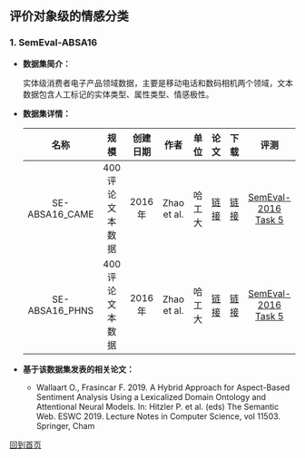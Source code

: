## 评价对象级的情感分类

### 1. SemEval-ABSA16
- <strong>数据集简介：</strong>

    实体级消费者电子产品领域数据，主要是移动电话和数码相机两个领域，文本数据包含人工标记的实体类型、属性类型、情感极性。

- <strong>数据集详情：</strong>

    |  名称 | 规模 | 创建日期 | 作者 | 单位 | 论文 | 下载 | 评测 |
    | :---: | :---:| :---: | :---: | :---: | :---: | :---: | :---: |
    | SE-ABSA16_CAME | 400评论文本数据 | 2016年 | Zhao et al. | 哈工大 | [链接](https://ieeexplore.ieee.org/document/6824679) | [链接](http://metashare.ilsp.gr:8080/repository/browse/semeval-2016-absa-mobile-phones-reviews-chinese-train-data-subtask-1/f651041268d411e59f7c842b2b6a04d77f78a1885b994740895c77b3fd15c69a/)| [SemEval-2016 Task 5](http://alt.qcri.org/semeval2016/task5/) |
    | SE-ABSA16_PHNS | 400评论文本数据 | 2016年 | Zhao et al. | 哈工大 | [链接](https://ieeexplore.ieee.org/document/6824679) | [链接](http://metashare.ilsp.gr:8080/repository/browse/semeval-2016-absa-mobile-phones-reviews-chinese-train-data-subtask-1/f651041268d411e59f7c842b2b6a04d77f78a1885b994740895c77b3fd15c69a/)| [SemEval-2016 Task 5](http://alt.qcri.org/semeval2016/task5/) |

- <strong>基于该数据集发表的相关论文：</strong>
    - Wallaart O., Frasincar F. 2019. A Hybrid Approach for Aspect-Based Sentiment Analysis Using a Lexicalized Domain Ontology and Attentional Neural Models. In: Hitzler P. et al. (eds) The Semantic Web. ESWC 2019. Lecture Notes in Computer Science, vol 11503. Springer, Cham

[回到首页](/dataset.html)
